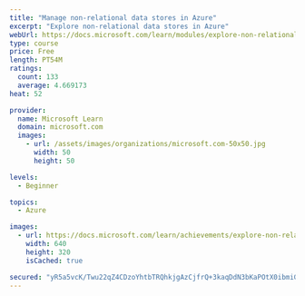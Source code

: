 ```yaml
---
title: "Manage non-relational data stores in Azure"
excerpt: "Explore non-relational data stores in Azure"
webUrl: https://docs.microsoft.com/learn/modules/explore-non-relational-data-stores-azure/
type: course
price: Free
length: PT54M
ratings:
  count: 133
  average: 4.669173
heat: 52

provider:
  name: Microsoft Learn
  domain: microsoft.com
  images:
    - url: /assets/images/organizations/microsoft.com-50x50.jpg
      width: 50
      height: 50

levels:
  - Beginner

topics:
  - Azure

images:
  - url: https://docs.microsoft.com/learn/achievements/explore-non-relational-data-stores-azure-social.png
    width: 640
    height: 320
    isCached: true

secured: "yR5a5vcK/Twu22qZ4CDzoYhtbTRQhkjgAzCjfrQ+3kaqDdN3bKaPOtX0ibmiG9o+S8MwlsP1rvpO995BIFnWCBpyEav49T0+zpHTVRYcsPDERoo5iDcuoZulljb1bQromR7/YC3rGm18h7dD6SQdl4rnsK7VRb9LEoIJmw3GQA/YLjJgosD6xfvhDzegF+QgBrGtb/uyQpeNb8UyODBVF1jhOIaPOc1jHo9FE1pPLl3P3/HnQVsiLMHG5qdRHu+LVrDwRUmdMWDnSrYmKkLZYM6ROW12jznnFvuaNP00dgESg3Q27RmIg9p1fbVnQK+vuJ76wA19yipDo+EDu64dN8wXGuvvWTF1OWlZKYYuetdA60AOUGLRuV1sTYS2xHt9IwzkX2YlKUUWxfnEfB+erSyzNCajvbZ5cL5D1Vuy2Rk=;jaBAfcyhNAVyxjgF4NLHEg=="
---
```


